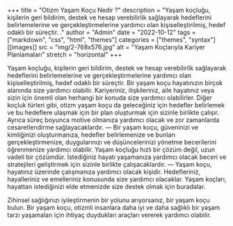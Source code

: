 +++
title = "Otizm Yaşam Koçu Nedir ?"
description = "Yaşam koçluğu, kişilerin geri bildirim, destek ve hesap verebilirlik sağlayarak hedeflerini belirlemelerine ve gerçekleştirmelerine yardımcı olan kişiselleştirilmiş, hedef odaklı bir süreçtir. ."
author = "Admin"
date = "2022-10-12"
tags = ["markdown", "css", "html", "themes"]
categories = ["themes", "syntax"]
[[images]]
  src = "img/2-768x576.jpg"
  alt = "Yaşam Koçlarıyla Kariyer Planlamaları"
  stretch = "horizontal"
+++

Yaşam koçluğu, kişilerin geri bildirim, destek ve hesap verebilirlik sağlayarak hedeflerini belirlemelerine ve gerçekleştirmelerine yardımcı olan kişiselleştirilmiş, hedef odaklı bir süreçtir.
Bir yaşam koçu hayatınızın birçok alanında size yardımcı olabilir. Kariyeriniz, ilişkileriniz, aile hayatınız veya sizin için önemli olan herhangi bir konuda size yardımcı olabilirler.
Diğer koçluk türleri gibi, otizm yaşam koçu da geleceğiniz için hedefler belirlemek ve bu hedeflere ulaşmak için bir plan oluşturmak için sizinle birlikte çalışır. Ayrıca süreç boyunca motive olmanıza yardımcı olacak ve zor zamanlarda cesaretlendirme sağlayacaklardır.
—
Bir yaşam koçu, güveninizi ve kimliğinizi oluşturmanıza, hedefler belirlemenize ve bunları gerçekleştirmenize, duygularınızı ve düşüncelerinizi yönetme becerilerini öğrenmenize yardımcı olabilir.
Yaşam koçluğu hızlı bir çözüm değil, uzun vadeli bir çözümdür. İstediğiniz hayatı yaşamanıza yardımcı olacak beceri ve stratejileri geliştirmek için sizinle birlikte çalışacaklardır.
—
Yaşam koçu, hayatınız üzerinde çalışmanıza yardımcı olacak kişidir. Hedefleriniz, hayalleriniz ve emelleriniz konusunda size yardımcı olacaklar. Yaşam koçları, hayattan istediğinizi elde etmenizde size destek olmak için buradalar.

Zihinsel sağlığınızı iyileştirmenin bir yolunu arıyorsanız, bir yaşam koçu bulun. Bir yaşam koçu, otizmli insanlara daha iyi ve daha sağlıklı bir yaşam tarzı yaşamaları için ihtiyaç duydukları araçları vererek yardımcı olabilir.
